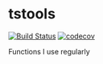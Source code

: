 # tstools

[![Build Status](https://travis-ci.org/kahaaga/tstools.svg?branch=master)](https://travis-ci.org/kahaaga/tstools) [![codecov](https://codecov.io/gh/kahaaga/tstools/branch/master/graph/badge.svg)](https://codecov.io/gh/kahaaga/tstools)

Functions I use regularly
